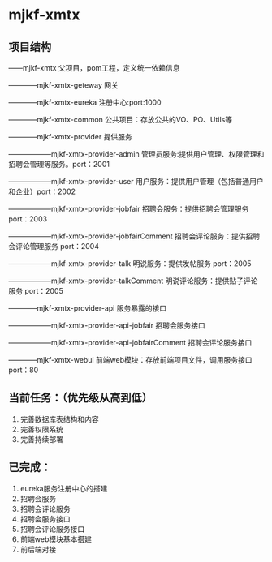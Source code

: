 # mjkf-xmtx
## 项目结构
——mjkf-xmtx   父项目，pom工程，定义统一依赖信息

————mjkf-xmtx-geteway   网关

————mjkf-xmtx-eureka    注册中心:port:1000

————mjkf-xmtx-common  公共项目：存放公共的VO、PO、Utils等

————mjkf-xmtx-provider  提供服务

——————mjkf-xmtx-provider-admin  管理员服务:提供用户管理、权限管理和招聘会管理等服务。port：2001

——————mjkf-xmtx-provider-user   用户服务：提供用户管理（包括普通用户和企业）port：2002

——————mjkf-xmtx-provider-jobfair    招聘会服务：提供招聘会管理服务 port：2003

——————mjkf-xmtx-provider-jobfairComment    招聘会评论服务：提供招聘会评论管理服务 port：2004

——————mjkf-xmtx-provider-talk   明说服务：提供发帖服务 port：2005

——————mjkf-xmtx-provider-talkComment   明说评论服务：提供贴子评论服务 port：2005

————mjkf-xmtx-provider-api  服务暴露的接口

——————mjkf-xmtx-provider-api-jobfair  招聘会服务接口 

——————mjkf-xmtx-provider-api-jobfairComment  招聘会评论服务接口 

————mjkf-xmtx-webui  前端web模块：存放前端项目文件，调用服务接口   port：80

## 当前任务：（优先级从高到低）
1. 完善数据库表结构和内容
2. 完善权限系统
3. 完善持续部署

## 已完成：
1. eureka服务注册中心的搭建
2. 招聘会服务
3. 招聘会评论服务
4. 招聘会服务接口
5. 招聘会评论服务接口
6. 前端web模块基本搭建
7. 前后端对接

